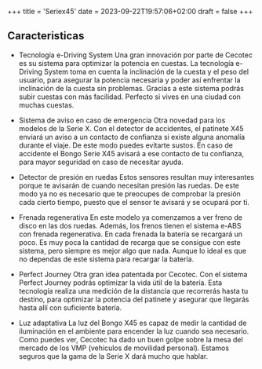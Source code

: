 +++
title = 'Seriex45'
date = 2023-09-22T19:57:06+02:00
draft = false
+++

## Caracteristicas
+ Tecnología e-Driving System
Una gran innovación por parte de Cecotec es su sistema para optimizar la potencia en cuestas. La tecnología e-Driving System toma en cuenta la inclinación de la cuesta y el peso del usuario, para asegurar la potencia necesaria y poder así enfrentar la inclinación de la cuesta sin problemas. Gracias a este sistema podrás subir cuestas con más facilidad. Perfecto si vives en una ciudad con muchas cuestas.

+ Sistema de aviso en caso de emergencia
Otra novedad para los modelos de la Serie X. Con el detector de accidentes, el patinete X45 enviará un aviso a un contacto de confianza si existe alguna anomalía durante el viaje. De este modo puedes evitarte sustos. En caso de accidente el Bongo Serie X45 avisará a ese contacto de tu confianza, para mayor seguridad en caso de necesitar ayuda.

+ Detector de presión en ruedas
Estos sensores resultan muy interesantes porque te avisarán de cuando necesitan presión las ruedas. De este modo ya no es necesario que te preocupes de comprobar la presión cada cierto tiempo, puesto que el sensor te avisará y se ocupará por ti.

-  Frenada regenerativa
En este modelo ya comenzamos a ver freno de disco en las dos ruedas. Además, los frenos tienen el sistema e-ABS con frenada regenerativa. En cada frenada la batería se recargará un poco. Es muy poca la cantidad de recarga que se consigue con este sistema, pero siempre es mejor algo que nada. Aunque lo ideal es que no dependas de este sistema para recargar la batería.

+  Perfect Journey
Otra gran idea patentada por Cecotec. Con el sistema Perfect Journey podrás optimizar la vida útil de la batería. Esta tecnología realiza una medición de la distancia que recorrerás hasta tu destino, para optimizar la potencia del patinete y asegurar que llegarás hasta allí con suficiente batería.

- Luz adaptativa
La luz del Bongo X45 es capaz de medir la cantidad de iluminación en el ambiente para encender la luz cuando sea necesario. Como puedes ver, Cecotec ha dado un buen golpe sobre la mesa del mercado de los VMP (vehículos de movilidad personal). Estamos seguros que la gama de la Serie X dará mucho que hablar.